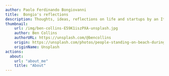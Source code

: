 ```yaml
---
author: Paolo Ferdinando Bongiovanni
title:  Bongio's reflections
description: Thoughts, ideas, reflections on life and startups by an Italo-Brightonian in the UK.
thumbnail:
    url: /img/ben-collins-E59K1iszPXA-unsplash.jpg
    author: Ben Collins
    authorURL: https://unsplash.com/@bencollins
    origin: https://unsplash.com/photos/people-standing-on-beach-during-sunset-E59K1iszPXA
    originName: Unsplash
actions:
  about:
    url: "about_me"
    title: "About"
---
```

